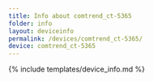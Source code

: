 ```yaml
---
title: Info about comtrend_ct-5365
folder: info
layout: deviceinfo
permalink: /devices/comtrend_ct-5365/
device: comtrend_ct-5365
---
```

{% include templates/device_info.md %}
